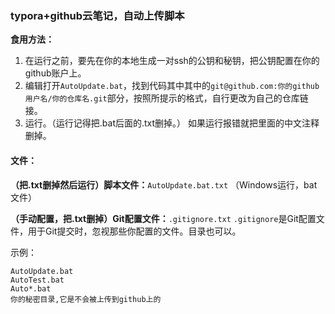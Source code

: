 ### typora+github云笔记，自动上传脚本

**食用方法：**

1. 在运行之前，要先在你的本地生成一对ssh的公钥和秘钥，把公钥配置在你的github账户上。
2. 编辑打开`AutoUpdate.bat`，找到代码其中其中的`git@github.com:你的github用户名/你的仓库名.git`部分，按照所提示的格式，自行更改为自己的仓库链接。
3. 运行。（运行记得把.bat后面的.txt删掉。）
	如果运行报错就把里面的中文注释删掉。

#### 文件：

**（把.txt删掉然后运行）脚本文件：**`AutoUpdate.bat.txt`	（Windows运行，bat文件）

**（手动配置，把.txt删掉）Git配置文件：**`.gitignore.txt`
`.gitignore`是Git配置文件，用于Git提交时，忽视那些你配置的文件。目录也可以。

示例：

```
AutoUpdate.bat
AutoTest.bat
Auto*.bat
你的秘密目录,它是不会被上传到github上的
```



